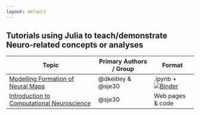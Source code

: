 ```yaml
---
layout: default
---
```


## Tutorials using Julia to teach/demonstrate Neuro-related concepts or analyses

| Topic | Primary Authors / Group | Format |
| --- | --- | --- |
| [Modelling Formation of Neural Maps](https://github.com/dkeitley/Map-Formation-Models/tree/julia) | @dkeitley & @sje30 | .ipynb + [![Binder](https://beta.mybinder.org/badge.svg)](https://beta.mybinder.org/v2/gh/dkeitley/Map-Formation-Models/julia)
| [Introduction to Computational Neuroscience](https://github.com/sje30/cnw) | @sje30 | Web pages & code
